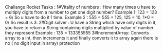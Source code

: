 Challange Rocket Tasks : 
1#Vitality of numbers :
How many times u have to multiply digits from a number to get 
one digit number? Example 1: 123 = 1*2*3 = 6/ So u have to do it 1 time.
Example 2 : 555 = 5*5*5 = 125, 1*2*5 = 10. 1*0 = 0/ So result is 3.
2#Digit solver : 
U have a String which have only digits in it, you have to return a String
containing digits multiplied by value of number they represent 
Example : 135 = 133355555
3#IncrementArray:
Converts array to a int, then increments it and finally converts it to array again
there is no ( no digit input in array) protection
